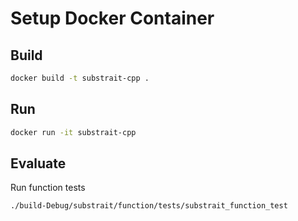 # Setup Docker Container 

## Build

```bash
docker build -t substrait-cpp .
```

## Run 

```bash
docker run -it substrait-cpp
```

## Evaluate

Run function tests

```bash
./build-Debug/substrait/function/tests/substrait_function_test
```


